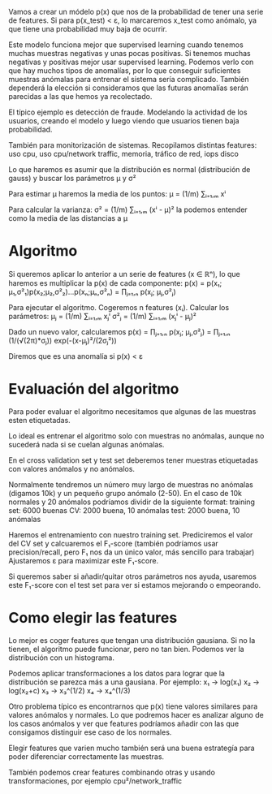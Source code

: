 Vamos a crear un módelo p(x) que nos de la probabilidad de tener una serie de features.
Si para p(x_test) < ε, lo marcaremos x_test como anómalo, ya que tiene una probabilidad muy baja de ocurrir.

Este modelo funciona mejor que supervised learning cuando tenemos muchas muestras negativas y unas pocas positivas.
Si tenemos muchas negativas y positivas mejor usar supervised learning.
Podemos verlo con que hay muchos tipos de anomalías, por lo que conseguir suficientes muestras anómalas para entrenar el sistema sería complicado.
También dependerá la elección si consideramos que las futuras anomalías serán parecidas a las que hemos ya recolectado.

El típico ejemplo es detección de fraude. Modelando la actividad de los usuarios, creando el modelo y luego viendo que usuarios tienen baja probabilidad.

También para monitorización de sistemas.
Recopilamos distintas features: uso cpu, uso cpu/network traffic, memoria, tráfico de red, iops disco

Lo que haremos es asumir que la distribución es normal (distribución de gauss) y buscar los parámetros μ y σ²

Para estimar μ haremos la media de los puntos:
μ = (1/m) ∑ᵢ₌₁,ₘ xⁱ

Para calcular la varianza:
σ² = (1/m) ∑ᵢ₌₁,ₘ (xⁱ - μ)²
  la podemos entender como la media de las distancias a μ



# Algoritmo
Si queremos aplicar lo anterior a un serie de features (x ∈ ℝⁿ), lo que haremos es multiplicar la p(x) de cada componente:
p(x) = p(x₁; μ₁,σ²₁)p(x₂;μ₂,σ²₂)...p(xₙ;μₙ,σ²ₙ) = ∏ⱼ₌₁,ₙ p(xⱼ; μⱼ,σ²ⱼ)


Para ejecutar el algoritmo.
Cogeremos n features (xᵢ).
Calcular los parámetros:
μⱼ = (1/m) ∑ᵢ₌₁,ₘ xⱼⁱ
σ²ⱼ = (1/m) ∑ᵢ₌₁,ₘ (xⱼⁱ - μⱼ)²

Dado un nuevo valor, calcularemos p(x) = ∏ⱼ₌₁,ₙ p(xⱼ; μⱼ,σ²ⱼ) = ∏ⱼ₌₁,ₙ (1/(√(2π)*σⱼ)) exp(-(x-μⱼ)²/(2σⱼ²))

Diremos que es una anomalía si p(x) < ε



# Evaluación del algoritmo
Para poder evaluar el algoritmo necesitamos que algunas de las muestras esten etiquetadas.


Lo ideal es entrenar el algoritmo solo con muestras no anómalas, aunque no sucederá nada si se cuelan algunas anómalas.

En el cross validation set y test set deberemos tener muestras etiquetadas con valores anómalos y no anómalos.

Normalmente tendremos un número muy largo de muestras no anómalas (digamos 10k) y un pequeño grupo anómalo (2-50).
En el caso de 10k normales y 20 anómalos podríamos dividir de la siguiente format:
  training set: 6000 buenas
  CV: 2000 buena, 10 anómalas
  test: 2000 buena, 10 anómalas

Haremos el entrenamiento con nuestro training set.
Prediciremos el valor del CV set y calcuaremos el F₁-score (también podríamos usar precision/recall, pero F₁ nos da un único valor, más sencillo para trabajar)
Ajustaremos ε para maximizar este F₁-score.

Si queremos saber si añadir/quitar otros parámetros nos ayuda, usaremos este F₁-score con el test set para ver si estamos mejorando o empeorando.



# Como elegir las features
Lo mejor es coger features que tengan una distribución gausiana.
Si no la tienen, el algoritmo puede funcionar, pero no tan bien.
Podemos ver la distribución con un histograma.

Podemos aplicar transformaciones a los datos para lograr que la distribución se parezca más a una gausiana.
Por ejemplo:
  x₁ → log(x₁)
  x₂ → log(x₂+c)
  x₃ → x₃^(1/2)
  x₄ → x₄^(1/3)


Otro problema típico es encontrarnos que p(x) tiene valores similares para valores anómalos y normales.
Lo que podremos hacer es analizar alguno de los casos anómalos y ver que features podríamos añadir con las que consigamos distinguir ese caso de los normales.

Elegir features que varien mucho también será una buena estrategía para poder diferenciar correctamente las muestras.

También podemos crear features combinando otras y usando transformaciones, por ejemplo cpu²/network_traffic
